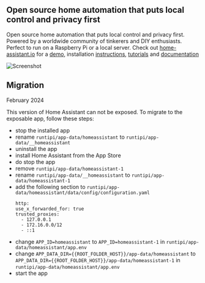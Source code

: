 
## Open source home automation that puts local control and privacy first

Open source home automation that puts local control and privacy first. Powered by a worldwide community of tinkerers and DIY enthusiasts. Perfect to run on a Raspberry Pi or a local server.
Check out [home-assistant.io](https://home-assistant.io) for a [demo](https://home-assistant.io/demo/), installation [instructions](https://home-assistant.io/getting-started/), [tutorials](https://home-assistant.io/getting-started/automation/) and [documentation](https://home-assistant.io/docs/)

![Screenshot](https://raw.githubusercontent.com/home-assistant/core/master/docs/screenshots.png)

## Migration

February 2024

This version of Home Assistant can not be exposed. To migrate to the exposable app, follow these steps:

- stop the installed app
- rename `runtipi/app-data/homeassistant` to `runtipi/app-data/__homeassistant`
- uninstall the app
- install Home Assistant from the App Store
- do stop the app
- remove `runtipi/app-data/homeassistant-1`
- rename `runtipi/app-data/__homeassistant` to `runtipi/app-data/homeassistant-1`
- add the following section to `runtipi/app-data/homeassistant/data/config/configuration.yaml`
  ```
  http:
  use_x_forwarded_for: true
  trusted_proxies:
    - 127.0.0.1
    - 172.16.0.0/12
    - ::1
  ```
- change `APP_ID=homeassistant` to `APP_ID=homeassistant-1` in `runtipi/app-data/homeassistant/app.env`
- change `APP_DATA_DIR={{ROOT_FOLDER_HOST}}/app-data/homeassistant` to `APP_DATA_DIR={{ROOT_FOLDER_HOST}}/app-data/homeassistant-1` in `runtipi/app-data/homeassistant/app.env`
- start the app